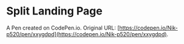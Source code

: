 # Split Landing Page

A Pen created on CodePen.io. Original URL: [https://codepen.io/Nik-p520/pen/xxygdpd](https://codepen.io/Nik-p520/pen/xxygdpd).

